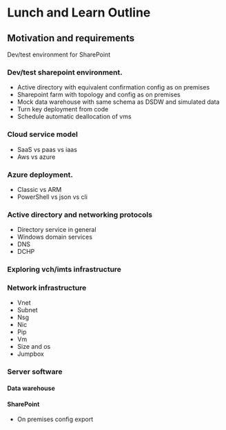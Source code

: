 # Lunch and Learn Outline

## Motivation and requirements
Dev/test environment for SharePoint

### Dev/test sharepoint environment. 
- Active directory with equivalent confirmation config as on premises 
- Sharepoint farm with topology and config as on premises 
- Mock data warehouse with same schema as DSDW and simulated data
- Turn key deployment from code
- Schedule automatic deallocation of vms

### Cloud service model 
- SaaS vs paas vs iaas 
- Aws vs azure

### Azure deployment. 
- Classic vs ARM 
- PowerShell vs json vs cli

### Active directory and networking protocols
- Directory service in general 
- Windows domain services 
- DNS 
- DCHP

### Exploring vch/imts infrastructure

### Network infrastructure 

- Vnet
- Subnet
- Nsg
- Nic
- Pip
- Vm
- Size and os
- Jumpbox

### Server software

#### Data warehouse

#### SharePoint 

- On premises config export